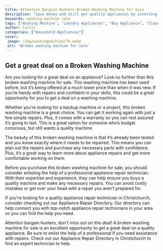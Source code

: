 ```yaml
---
title: Attention Bargain Hunters Broken Washing Machine for Sale
description: "Save money and still get quality appliances by investing in this broken washing machine on sale Discover how you can find the best deals with this guide"
keywords: washing machine sale
tags: ["Washing Machine", "Laundry Appliances", "Buy Appliance", "Clean Appliance"]
author: Curtis
categories: ["Household Appliances"]
cover: 
 image: /img/washingmachine/79.webp
 alt: 'Broken washing machine for sale'
---
```

## Get a great deal on a Broken Washing Machine

Are you looking for a great deal on an appliance? Look no further than this broken washing machine for sale. This washing machine has been used before, but it’s being offered at a much lower price than when it was new. If you’re handy with repairs and confident in your skills, this could be a great opportunity for you to get a deal on a washing machine.

Whether you’re looking for a backup machine or a project, this broken washing machine is a great choice. You can get it working again with just a few simple repairs. Plus, it comes with a warranty so you can rest assured it’s going to last. This is a great option for someone who’s budget conscious, but still wants a quality machine.

The beauty of this broken washing machine is that it’s already been tested and you know exactly where it needs to be repaired. This means you can plan out the repairs and purchase any necessary parts with confidence. Plus, it’s a great way to learn more about appliance repairs and get more comfortable working on them.

Before you purchase this broken washing machine for sale, you should consider enlisting the help of a professional appliance repair technician. With their expertise and experience, they can help ensure you buys a quality machine and make any necessary repairs. You can avoid costly mistakes or get over your head with a repair you aren’t prepared for. 

If you're looking for a quality appliance repair technician in Christchurch, consider checking out our Appliance Repair Directory. Our directory can help connect you with top-notch appliance repair technicians in your area so you can find the help you need. 

Attention bargain hunters, don't miss out on this deal! A broken washing machine for sale is an excellent opportunity to get a great deal on a quality appliance. Be sure to enlist the help of a professional if you need assistance with repairs. Check out our Appliance Repair Directory in Christchurch to find an expert technician to help.
